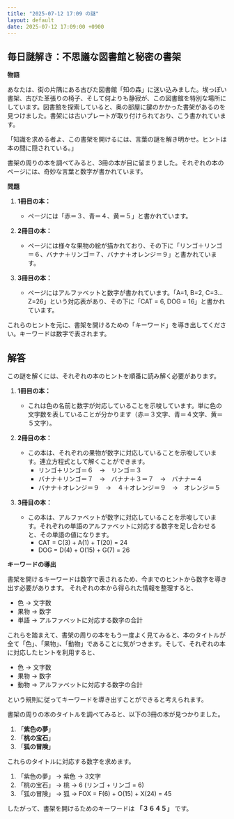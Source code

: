 ```yaml
---
title: "2025-07-12 17:09 の謎"
layout: default
date: 2025-07-12 17:09:00 +0900
---
```

## 毎日謎解き：不思議な図書館と秘密の書架

**物語**

あなたは、街の片隅にある古びた図書館「知の森」に迷い込みました。埃っぽい書架、古びた革張りの椅子、そして何よりも静寂が、この図書館を特別な場所にしています。図書館を探索していると、奥の部屋に鍵のかかった書架があるのを見つけました。書架には古いプレートが取り付けられており、こう書かれています。

「知識を求める者よ、この書架を開けるには、言葉の謎を解き明かせ。ヒントは本の間に隠されている。」

書架の周りの本を調べてみると、3冊の本が目に留まりました。それぞれの本のページには、奇妙な言葉と数字が書かれています。

**問題**

1.  **1冊目の本：**
    *   ページには「赤＝３、青＝４、黄＝５」と書かれています。

2.  **2冊目の本：**
    *   ページには様々な果物の絵が描かれており、その下に「リンゴ＋リンゴ＝６、バナナ＋リンゴ＝７、バナナ＋オレンジ＝９」と書かれています。

3.  **3冊目の本：**
    *   ページにはアルファベットと数字が書かれています。「A=1, B=2, C=3…Z=26」という対応表があり、その下に「CAT = 6, DOG = 16」と書かれています。

これらのヒントを元に、書架を開けるための「キーワード」を導き出してください。キーワードは数字で表されます。

## 解答

この謎を解くには、それぞれの本のヒントを順番に読み解く必要があります。

1.  **1冊目の本：**
    *   これは色の名前と数字が対応していることを示唆しています。単に色の文字数を表していることが分かります（赤＝３文字、青＝４文字、黄＝５文字）。

2.  **2冊目の本：**
    *   この本は、それぞれの果物が数字に対応していることを示唆しています。連立方程式として解くことができます。
        *   リンゴ＋リンゴ＝６　→　リンゴ＝３
        *   バナナ＋リンゴ＝７　→　バナナ＋３＝７　→　バナナ＝４
        *   バナナ＋オレンジ＝９　→　４＋オレンジ＝９　→　オレンジ＝５

3.  **3冊目の本：**
    *   この本は、アルファベットが数字に対応していることを示唆しています。それぞれの単語のアルファベットに対応する数字を足し合わせると、その単語の値になります。
        *   CAT = C(3) + A(1) + T(20) = 24
        *   DOG = D(4) + O(15) + G(7) = 26

**キーワードの導出**

書架を開けるキーワードは数字で表されるため、今までのヒントから数字を導き出す必要があります。
それぞれの本から得られた情報を整理すると、

*   色 → 文字数
*   果物 → 数字
*   単語 → アルファベットに対応する数字の合計

これらを踏まえて、書架の周りの本をもう一度よく見てみると、本のタイトルが全て「色」、「果物」、「動物」であることに気がつきます。そして、それぞれの本に対応したヒントを利用すると、

*   色 → 文字数
*   果物 → 数字
*   動物 → アルファベットに対応する数字の合計

という規則に従ってキーワードを導き出すことができると考えられます。

書架の周りの本のタイトルを調べてみると、以下の3冊の本が見つかりました。

1.  「**紫色の夢**」
2.  「**桃の宝石**」
3.  「**狐の冒険**」

これらのタイトルに対応する数字を求めます。

1.  「紫色の夢」 → 紫色 → 3文字
2.  「桃の宝石」 → 桃 → 6 (リンゴ + リンゴ = 6)
3.  「狐の冒険」 → 狐 → FOX = F(6) + O(15) + X(24) = 45

したがって、書架を開けるためのキーワードは **「３６４５」** です。

